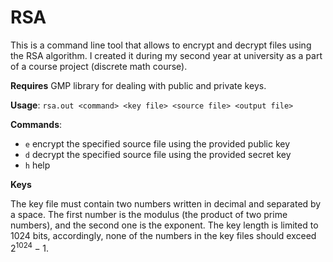 # RSA

This is a command line tool that allows to encrypt and decrypt files using the RSA algorithm. I created it during my second year at university as a part of a course project (discrete math course).

**Requires** GMP library for dealing with public and private keys.

**Usage**: `rsa.out <command> <key file> <source file> <output file>`

**Commands**:
- `e` encrypt the specified source file using the provided public key
- `d` decrypt the specified source file using the provided secret key
- `h` help

**Keys**

The key file must contain two numbers written in decimal and separated by a space. The first number is the modulus (the product of two prime numbers), and the second one is the exponent. The key length is limited to 1024 bits, accordingly, none of the numbers in the key files should exceed $2^{1024}-1$.
